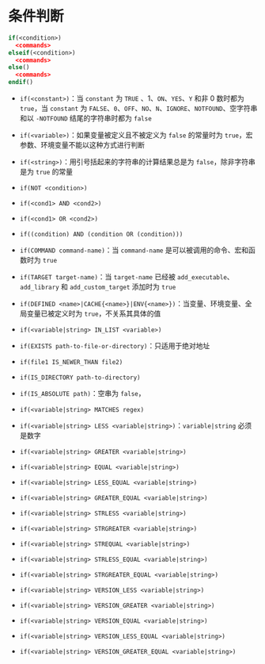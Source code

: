 # 条件判断

```cmake
if(<condition>)
  <commands>
elseif(<condition>)
  <commands>
else()
  <commands>
endif()
```

- `if(<constant>)`：当 `constant` 为 `TRUE` 、1、`ON`、`YES`、`Y` 和非 0 数时都为 `true`，当 `constant` 为 `FALSE`、`0`、`OFF`、`NO`、`N`、`IGNORE`、`NOTFOUND`、空字符串和以 `-NOTFOUND` 结尾的字符串时都为 `false`

- `if(<variable>)`：如果变量被定义且不被定义为 `false` 的常量时为 `true`，宏参数、环境变量不能以这种方式进行判断

- `if(<string>)`：用引号括起来的字符串的计算结果总是为 `false`，除非字符串是为 `true` 的常量

- `if(NOT <condition>)`

- `if(<cond1> AND <cond2>)`

- `if(<cond1> OR <cond2>)`

- `if((condition) AND (condition OR (condition)))`

- `if(COMMAND command-name)`：当 `command-name` 是可以被调用的命令、宏和函数时为 `true`

- `if(TARGET target-name)`：当 `target-name` 已经被 `add_executable`、`add_library` 和 `add_custom_target` 添加时为 `true`

- `if(DEFINED <name>|CACHE{<name>}|ENV{<name>})`：当变量、环境变量、全局变量已被定义时为 `true`，不关系其具体的值

- `if(<variable|string> IN_LIST <variable>)`

- `if(EXISTS path-to-file-or-directory)`：只适用于绝对地址

- `if(file1 IS_NEWER_THAN file2)`

- `if(IS_DIRECTORY path-to-directory)`

- `if(IS_ABSOLUTE path)`：空串为 `false`，

- `if(<variable|string> MATCHES regex)`

- `if(<variable|string> LESS <variable|string>)`：`variable|string` 必须是数字

- `if(<variable|string> GREATER <variable|string>)`

- `if(<variable|string> EQUAL <variable|string>)`

- `if(<variable|string> LESS_EQUAL <variable|string>)`

- `if(<variable|string> GREATER_EQUAL <variable|string>)`

- `if(<variable|string> STRLESS <variable|string>)`

- `if(<variable|string> STRGREATER <variable|string>)`

- `if(<variable|string> STREQUAL <variable|string>)`

- `if(<variable|string> STRLESS_EQUAL <variable|string>)`

- `if(<variable|string> STRGREATER_EQUAL <variable|string>)`

- `if(<variable|string> VERSION_LESS <variable|string>)`

- `if(<variable|string> VERSION_GREATER <variable|string>)`

- `if(<variable|string> VERSION_EQUAL <variable|string>)`

- `if(<variable|string> VERSION_LESS_EQUAL <variable|string>)`

- `if(<variable|string> VERSION_GREATER_EQUAL <variable|string>)`